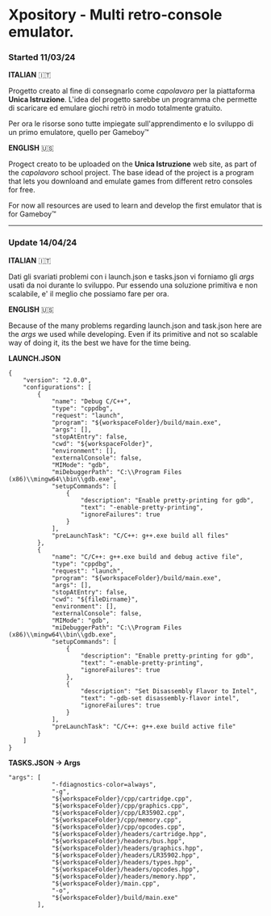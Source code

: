 # Xpository - Multi retro-console emulator.

### Started 11/03/24

**ITALIAN** 🇮🇹

Progetto creato al fine di consegnarlo come *capolavoro* per la piattaforma
**Unica Istruzione**. L'idea del progetto sarebbe un programma che permette
di scaricare ed emulare giochi retrò in modo totalmente gratuito.

Per ora le risorse sono tutte impiegate sull'apprendimento e lo sviluppo
di un primo emulatore, quello per Gameboy™

**ENGLISH** 🇺🇸

Progect creato to be uploaded on the **Unica Istruzione** web site,
as part of the *capolavoro* school project. The base idead of the 
project is a program that lets you downloand and emulate games
from different retro consoles for free.

For now all resources are used to learn and develop the first emulator
that is for Gameboy™

---

### Update 14/04/24

**ITALIAN** 🇮🇹 

Dati gli svariati problemi con i launch.json e tasks.json 
vi forniamo gli *args* usati da noi durante lo sviluppo.
Pur essendo una soluzione primitiva e non scalabile,
e' il meglio che possiamo fare per ora.


**ENGLISH** 🇺🇸

Because of the many problems regarding launch.json and task.json
here are the *args* we used while developing.
Even if its primitive and not so scalable way of doing it, its the best
we have for the time being.

**LAUNCH.JSON**
```
{
    "version": "2.0.0",
    "configurations": [
        {
            "name": "Debug C/C++",
            "type": "cppdbg",
            "request": "launch",
            "program": "${workspaceFolder}/build/main.exe",
            "args": [],
            "stopAtEntry": false,
            "cwd": "${workspaceFolder}",
            "environment": [],
            "externalConsole": false,
            "MIMode": "gdb",
            "miDebuggerPath": "C:\\Program Files (x86)\\mingw64\\bin\\gdb.exe",
            "setupCommands": [
                {
                    "description": "Enable pretty-printing for gdb",
                    "text": "-enable-pretty-printing",
                    "ignoreFailures": true
                }
            ],
            "preLaunchTask": "C/C++: g++.exe build all files"
        },
        {
            "name": "C/C++: g++.exe build and debug active file",
            "type": "cppdbg",
            "request": "launch",
            "program": "${workspaceFolder}/build/main.exe",
            "args": [],
            "stopAtEntry": false,
            "cwd": "${fileDirname}",
            "environment": [],
            "externalConsole": false,
            "MIMode": "gdb",
            "miDebuggerPath": "C:\\Program Files (x86)\\mingw64\\bin\\gdb.exe",
            "setupCommands": [
                {
                    "description": "Enable pretty-printing for gdb",
                    "text": "-enable-pretty-printing",
                    "ignoreFailures": true
                },
                {
                    "description": "Set Disassembly Flavor to Intel",
                    "text": "-gdb-set disassembly-flavor intel",
                    "ignoreFailures": true
                }
            ],
            "preLaunchTask": "C/C++: g++.exe build active file"
        }
    ]
}
```
**TASKS.JSON -> Args** 
```
"args": [
            "-fdiagnostics-color=always",
            "-g",
            "${workspaceFolder}/cpp/cartridge.cpp",
            "${workspaceFolder}/cpp/graphics.cpp",
            "${workspaceFolder}/cpp/LR35902.cpp",
            "${workspaceFolder}/cpp/memory.cpp",
            "${workspaceFolder}/cpp/opcodes.cpp",
            "${workspaceFolder}/headers/cartridge.hpp",
            "${workspaceFolder}/headers/bus.hpp",
            "${workspaceFolder}/headers/graphics.hpp",
            "${workspaceFolder}/headers/LR35902.hpp",
            "${workspaceFolder}/headers/types.hpp",
            "${workspaceFolder}/headers/opcodes.hpp",
            "${workspaceFolder}/headers/memory.hpp",
            "${workspaceFolder}/main.cpp",
            "-o",
            "${workspaceFolder}/build/main.exe"
        ],
```
